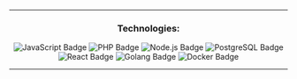 
<hr>

<h3 align="center">Technologies:</h3>
<p align="center">
  <img src="https://img.shields.io/badge/JavaScript-F7DF1C?logo=javascript&logoColor=black" alt="JavaScript Badge"/>
  <img src="https://img.shields.io/badge/PHP-777BB4?logo=php&logoColor=white" alt="PHP Badge"/>
  <img src="https://img.shields.io/badge/Node.js-339933?logo=node.js&logoColor=white" alt="Node.js Badge"/>
  <img src="https://img.shields.io/badge/PostgreSQL-4169E1?logo=postgresql&logoColor=white" alt="PostgreSQL Badge"/>
  <img src="https://img.shields.io/badge/React-61DAFB?logo=react&logoColor=black" alt="React Badge"/>
  <img src="https://img.shields.io/badge/Golang-00ADD8?logo=go&logoColor=white" alt="Golang Badge"/>
  <img src="https://img.shields.io/badge/Docker-2496ED?logo=docker&logoColor=white" alt="Docker Badge"/>
</p>

<hr>

